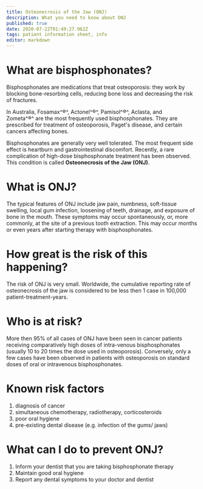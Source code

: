```yaml
---
title: Osteonecrosis of the Jaw (ONJ)
description: What you need to know about ONJ
published: true
date: 2020-07-22T01:49:27.962Z
tags: patient information sheet, info
editor: markdown
---
```


# What are bisphosphonates?

Bisphosphonates are medications that treat osteoporosis: they work by blocking bone-resorbing cells, reducing bone loss and decreasing the risk of fractures.

In Australia, Fosamax^®^, Actonel^®^, Pamisol^®^, Aclasta, and Zometa^®^ are the most frequently used bisphosphonates. They are prescribed for treatment of osteoporosis, Paget's disease, and certain cancers affecting bones.

Bisphosphonates are generally very well tolerated. The most frequent side effect is heartburn and gastrointestinal discomfort. Recently, a rare complication of high-dose bisphosphonate treatment has been observed. This condition is called **Osteonecrosis of the Jaw (ONJ)**.

# What is ONJ?

The typical features of ONJ include jaw pain, numbness, soft-tissue swelling, local gum infection, loosening of teeth, drainage, and exposure of bone in the mouth. These symptoms may occur spontaneously, or, more commonly, at the site of a previous tooth extraction. This may occur months or even years after starting therapy with bisphosphonates.

# How great is the risk of this happening?

The risk of ONJ is very small. Worldwide, the cumulative reporting rate of osteonecrosis of the jaw is considered to be less then 1 case in 100,000 patient-treatment-years.

# Who is at risk?

More then 95% of all cases of ONJ have been seen in cancer patients receiving comparatively high doses of intra-venous bisphosphonates (usually 10 to 20 times the dose used in osteoporosis). Conversely, only a few cases have been observed in patients with osteoporosis on standard doses of oral or intravenous bisphosphonates. 

# Known risk factors

1.  diagnosis of cancer
2.  simultaneous chemotherapy, radiotherapy, corticosteroids
3.  poor oral hygiene
4.  pre-existing dental disease (e.g. infection of the gums/ jaws)

# What can I do to prevent ONJ?

1.  Inform your dentist that you are taking bisphosphonate therapy
2.  Maintain good oral hygiene
3.  Report any dental symptoms to your doctor and dentist
